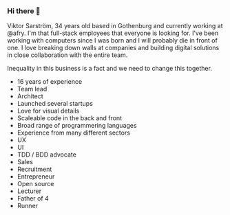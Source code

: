 ### Hi there 👋

Viktor Sarström, 34 years old based in Gothenburg and currently working at @afry. I'm that full-stack employees that everyone is looking for. I've been working with computers since I was born and I will probably die in front of one. I love breaking down walls at companies and building digital solutions in close collaboration with the entire team. 

Inequality in this business is a fact and we need to change this together.

- 16 years of experience
- Team lead
- Architect
- Launched several startups
- Love for visual details
- Scaleable code in the back and front
- Broad range of programmering languages
- Experience from many different sectors
- UX 
- UI
- TDD / BDD advocate
- Sales
- Recruitment
- Entrepreneur
- Open source
- Lecturer
- Father of 4
- Runner
